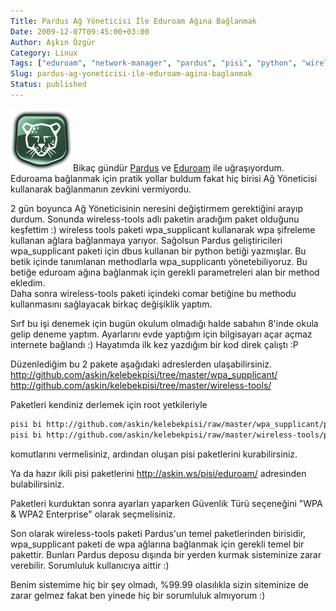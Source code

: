 ```yaml
---
Title: Pardus Ağ Yöneticisi İle Eduroam Ağına Bağlanmak
Date: 2009-12-07T09:45:00+03:00
Author: Aşkın Özgür
Category: Linux
Tags: ["eduroam", "network-manager", "pardus", "pisi", "python", "wireless-tools"]
Slug: pardus-ag-yoneticisi-ile-eduroam-agina-baglanmak
Status: published
---
```


![Pardus](/uploads/2009/05/pardus.png "Pardus")Bikaç gündür [Pardus](http://www.pardus.org.tr) ve [Eduroam](http://www.eduroam.org/) ile uğraşıyordum. Eduroama bağlanmak için pratik yollar buldum fakat hiç birisi Ağ Yöneticisi kullanarak bağlanmanın zevkini vermiyordu.

2 gün boyunca Ağ Yöneticisinin neresini değiştirmem gerektiğini arayıp durdum. Sonunda wireless-tools adlı paketin aradığım paket olduğunu keşfettim :) wireless tools paketi wpa\_supplicant kullanarak wpa şifreleme kullanan ağlara bağlanmaya yarıyor. Sağolsun Pardus geliştiricileri wpa\_supplicant paketi için dbus kullanan bir python betiği yazmışlar. Bu betik içinde tanımlanan methodlarla wpa\_supplicantı yönetebiliyoruz. Bu betiğe eduroam ağına bağlanmak için gerekli parametreleri alan bir method ekledim.  
Daha sonra wireless-tools paketi içindeki comar betiğine bu methodu kullanmasını sağlayacak birkaç değişiklik yaptım.

Sırf bu işi denemek için bugün okulum olmadığı halde sabahın 8'inde okula gelip deneme yaptım. Ayarlarını evde yaptığım için bilgisayarı açar açmaz internete bağlandı :) Hayatımda ilk kez yazdığım bir kod direk çalıştı :P

Düzenlediğim bu 2 pakete aşağıdaki adreslerden ulaşabilirsiniz.  
<http://github.com/askin/kelebekpisi/tree/master/wpa_supplicant/>  
<http://github.com/askin/kelebekpisi/tree/master/wireless-tools/>

Paketleri kendiniz derlemek için root yetkileriyle

```bash
pisi bi http://github.com/askin/kelebekpisi/raw/master/wpa_supplicant/pspec.xml
pisi bi http://github.com/askin/kelebekpisi/raw/master/wireless-tools/pspec.xml
```

komutlarını vermelisiniz, ardından oluşan pisi paketlerini kurabilirsiniz.

Ya da hazır ikili pisi paketlerini <http://askin.ws/pisi/eduroam/> adresinden bulabilirsiniz.

Paketleri kurduktan sonra ayarları yaparken Güvenlik Türü seçeneğini "WPA & WPA2 Enterprise" olarak seçmelisiniz.

Son olarak wireless-tools paketi Pardus'un temel paketlerinden birisidir, wpa\_supplicant paketi de wpa ağlarına bağlanmak için gerekli temel bir pakettir. Bunları Pardus deposu dışında bir yerden kurmak sisteminize zarar verebilir. Sorumluluk kullanıcıya aittir :)

Benim sistemime hiç bir şey olmadı, %99.99 olasılıkla sizin siteminize de zarar gelmez fakat ben yinede hiç bir sorumluluk almıyorum :)
